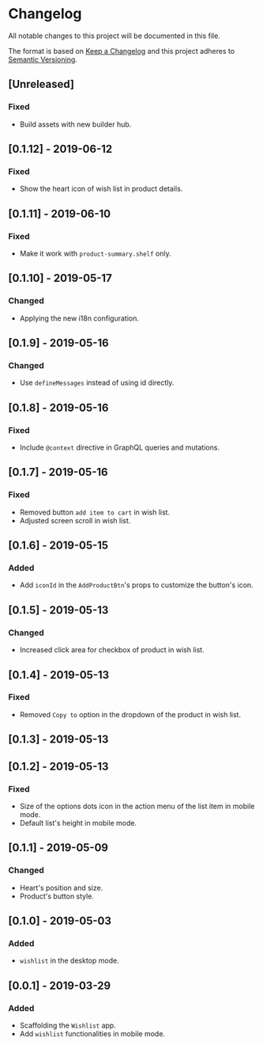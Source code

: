 # Changelog

 All notable changes to this project will be documented in this file.

 The format is based on [Keep a Changelog](http://keepachangelog.com/en/1.0.0/)
 and this project adheres to [Semantic Versioning](http://semver.org/spec/v2.0.0.html).

## [Unreleased]

### Fixed
- Build assets with new builder hub.

## [0.1.12] - 2019-06-12
### Fixed
- Show the heart icon of wish list in product details.

## [0.1.11] - 2019-06-10

### Fixed

- Make it work with `product-summary.shelf` only.

## [0.1.10] - 2019-05-17
### Changed
- Applying the new i18n configuration.

## [0.1.9] - 2019-05-16
### Changed
- Use `defineMessages` instead of using id directly.

## [0.1.8] - 2019-05-16
### Fixed
- Include `@context` directive in GraphQL queries and mutations.

## [0.1.7] - 2019-05-16
### Fixed
- Removed button `add item to cart` in wish list.
- Adjusted screen scroll in wish list.

## [0.1.6] - 2019-05-15
### Added
- Add `iconId` in the `AddProductBtn`'s props to customize the button's icon.

## [0.1.5] - 2019-05-13
### Changed
- Increased click area for checkbox of product in wish list.

## [0.1.4] - 2019-05-13
### Fixed
- Removed `Copy to` option in the dropdown of the product in wish list.

## [0.1.3] - 2019-05-13

## [0.1.2] - 2019-05-13
### Fixed
- Size of the options dots icon in the action menu of the list item in mobile mode.
- Default list's height in mobile mode.

## [0.1.1] - 2019-05-09
### Changed
- Heart's position and size.
- Product's button style.

## [0.1.0] - 2019-05-03
### Added
- `wishlist` in the desktop mode.

## [0.0.1] - 2019-03-29
### Added
- Scaffolding the `Wishlist` app.
- Add `wishlist` functionalities in mobile mode.
